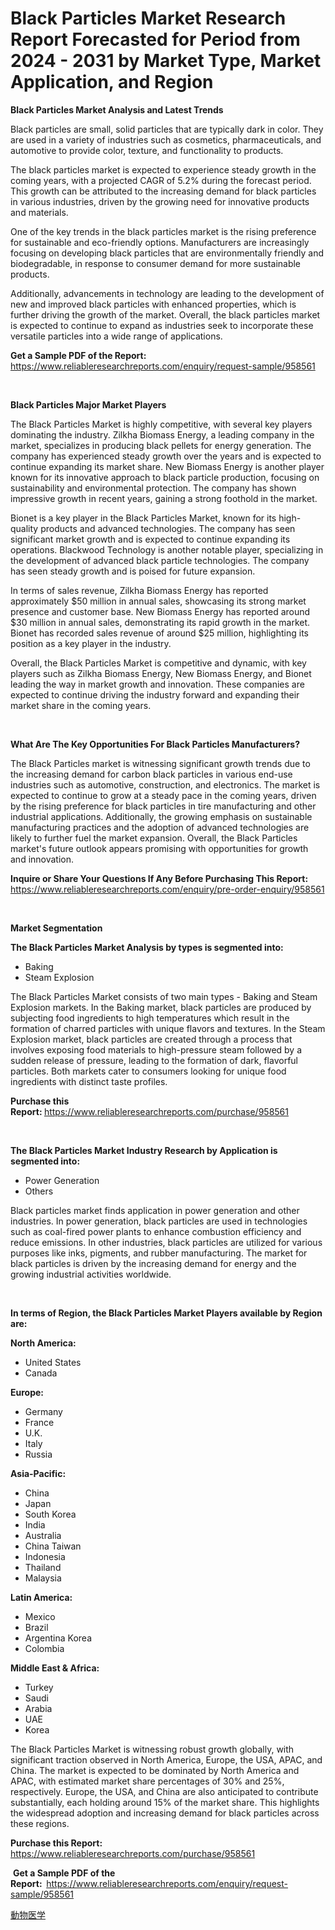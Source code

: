 <p><h1>Black Particles Market Research Report Forecasted for Period from 2024 -  2031 by Market Type, Market Application, and Region</h1></p><p><strong>Black Particles Market Analysis and Latest Trends</strong></p>
<p><p>Black particles are small, solid particles that are typically dark in color. They are used in a variety of industries such as cosmetics, pharmaceuticals, and automotive to provide color, texture, and functionality to products.</p><p>The black particles market is expected to experience steady growth in the coming years, with a projected CAGR of 5.2% during the forecast period. This growth can be attributed to the increasing demand for black particles in various industries, driven by the growing need for innovative products and materials.</p><p>One of the key trends in the black particles market is the rising preference for sustainable and eco-friendly options. Manufacturers are increasingly focusing on developing black particles that are environmentally friendly and biodegradable, in response to consumer demand for more sustainable products.</p><p>Additionally, advancements in technology are leading to the development of new and improved black particles with enhanced properties, which is further driving the growth of the market. Overall, the black particles market is expected to continue to expand as industries seek to incorporate these versatile particles into a wide range of applications.</p></p>
<p><strong>Get a Sample PDF of the Report:&nbsp;</strong> <a href="https://www.reliableresearchreports.com/enquiry/request-sample/958561">https://www.reliableresearchreports.com/enquiry/request-sample/958561</a></p>
<p>&nbsp;</p>
<p><strong>Black Particles Major Market Players</strong></p>
<p><p>The Black Particles Market is highly competitive, with several key players dominating the industry. Zilkha Biomass Energy, a leading company in the market, specializes in producing black pellets for energy generation. The company has experienced steady growth over the years and is expected to continue expanding its market share. New Biomass Energy is another player known for its innovative approach to black particle production, focusing on sustainability and environmental protection. The company has shown impressive growth in recent years, gaining a strong foothold in the market.</p><p>Bionet is a key player in the Black Particles Market, known for its high-quality products and advanced technologies. The company has seen significant market growth and is expected to continue expanding its operations. Blackwood Technology is another notable player, specializing in the development of advanced black particle technologies. The company has seen steady growth and is poised for future expansion.</p><p>In terms of sales revenue, Zilkha Biomass Energy has reported approximately $50 million in annual sales, showcasing its strong market presence and customer base. New Biomass Energy has reported around $30 million in annual sales, demonstrating its rapid growth in the market. Bionet has recorded sales revenue of around $25 million, highlighting its position as a key player in the industry.</p><p>Overall, the Black Particles Market is competitive and dynamic, with key players such as Zilkha Biomass Energy, New Biomass Energy, and Bionet leading the way in market growth and innovation. These companies are expected to continue driving the industry forward and expanding their market share in the coming years.</p></p>
<p>&nbsp;</p>
<p><strong>What Are The Key Opportunities For Black Particles Manufacturers?</strong></p>
<p><p>The Black Particles market is witnessing significant growth trends due to the increasing demand for carbon black particles in various end-use industries such as automotive, construction, and electronics. The market is expected to continue to grow at a steady pace in the coming years, driven by the rising preference for black particles in tire manufacturing and other industrial applications. Additionally, the growing emphasis on sustainable manufacturing practices and the adoption of advanced technologies are likely to further fuel the market expansion. Overall, the Black Particles market's future outlook appears promising with opportunities for growth and innovation.</p></p>
<p><strong>Inquire or Share Your Questions If Any Before Purchasing This Report:</strong> <a href="https://www.reliableresearchreports.com/enquiry/pre-order-enquiry/958561">https://www.reliableresearchreports.com/enquiry/pre-order-enquiry/958561</a></p>
<p>&nbsp;</p>
<p><strong>Market Segmentation</strong></p>
<p><strong>The Black Particles Market Analysis by types is segmented into:</strong></p>
<p><ul><li>Baking</li><li>Steam Explosion</li></ul></p>
<p><p>The Black Particles Market consists of two main types - Baking and Steam Explosion markets. In the Baking market, black particles are produced by subjecting food ingredients to high temperatures which result in the formation of charred particles with unique flavors and textures. In the Steam Explosion market, black particles are created through a process that involves exposing food materials to high-pressure steam followed by a sudden release of pressure, leading to the formation of dark, flavorful particles. Both markets cater to consumers looking for unique food ingredients with distinct taste profiles.</p></p>
<p><strong>Purchase this Report:&nbsp;</strong><a href="https://www.reliableresearchreports.com/purchase/958561">https://www.reliableresearchreports.com/purchase/958561</a></p>
<p>&nbsp;</p>
<p><strong>The Black Particles Market Industry Research by Application is segmented into:</strong></p>
<p><ul><li>Power Generation</li><li>Others</li></ul></p>
<p><p>Black particles market finds application in power generation and other industries. In power generation, black particles are used in technologies such as coal-fired power plants to enhance combustion efficiency and reduce emissions. In other industries, black particles are utilized for various purposes like inks, pigments, and rubber manufacturing. The market for black particles is driven by the increasing demand for energy and the growing industrial activities worldwide.</p></p>
<p>&nbsp;</p>
<p><strong>In terms of Region, the Black Particles Market Players available by Region are:</strong></p>
<p>
    <p> <strong> North America: </strong>
        <ul>
            <li>United States</li>
            <li>Canada</li>
        </ul>
        </p> 
    <p> <strong> Europe: </strong>
        <ul>
            <li>Germany</li>
            <li>France</li>
            <li>U.K.</li>
            <li>Italy</li>
            <li>Russia</li>
        </ul>
        </p> 
    <p> <strong> Asia-Pacific: </strong>
        <ul>
            <li>China</li>
            <li>Japan</li>
            <li>South Korea</li>
            <li>India</li>
            <li>Australia</li>
            <li>China Taiwan</li>
            <li>Indonesia</li>
            <li>Thailand</li>
            <li>Malaysia</li>
        </ul>
        </p> 
    <p> <strong> Latin America: </strong>
        <ul>
            <li>Mexico</li>
            <li>Brazil</li>
            <li>Argentina Korea</li>
            <li>Colombia</li>
        </ul>
        </p> 
    <p> <strong> Middle East & Africa: </strong>
        <ul>
            <li>Turkey</li>
            <li>Saudi</li>
            <li>Arabia</li>
            <li>UAE</li>
            <li>Korea</li>
        </ul>
    </p>
    </p>
<p><p>The Black Particles Market is witnessing robust growth globally, with significant traction observed in North America, Europe, the USA, APAC, and China. The market is expected to be dominated by North America and APAC, with estimated market share percentages of 30% and 25%, respectively. Europe, the USA, and China are also anticipated to contribute substantially, each holding around 15% of the market share. This highlights the widespread adoption and increasing demand for black particles across these regions.</p></p>
<p><strong>Purchase this Report: </strong><a href="https://www.reliableresearchreports.com/purchase/958561">https://www.reliableresearchreports.com/purchase/958561</a></p>
<p>&nbsp;<strong>Get a Sample PDF of the Report:&nbsp;&nbsp;</strong><a href="https://www.reliableresearchreports.com/enquiry/request-sample/958561">https://www.reliableresearchreports.com/enquiry/request-sample/958561</a></p>
<p><strong></strong></p>
<p><p><a href="https://github.com/mreklxf44233/Market-Research-Report-List-1/blob/main/9442380193328.md">動物医学</a></p></p>